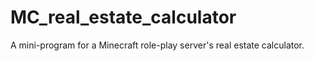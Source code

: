 # MC_real_estate_calculator
A mini-program for a Minecraft role-play server's real estate calculator.
